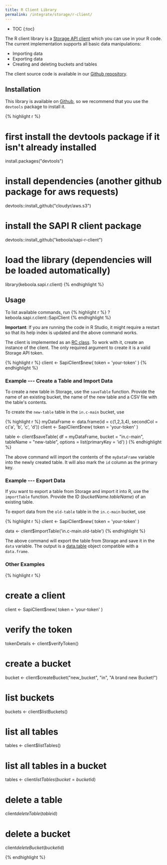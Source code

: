 ```yaml
---
title: R Client Library
permalink: /integrate/storage/r-client/
---
```


* TOC
{:toc}

The R client library is a [Storage API client](http://docs.keboola.apiary.io/) which you can use in your R code.
The current implementation supports all basic data manipulations:

- Importing data
- Exporting data
- Creating and deleting buckets and tables

The client source code is available in our [Github repository](https://github.com/keboola/sapi-r-client).

## Installation
This library is available on [Github](https://github.com/keboola/sapi-r-client), so we
recommend that you use the `devtools` package to install it.

{% highlight r %}
# first install the devtools package if it isn't already installed
install.packages("devtools")

# install dependencies (another github package for aws requests)
devtools::install_github("cloudyr/aws.s3")

# install the SAPI R client package
devtools::install_github("keboola/sapi-r-client")

# load the library (dependencies will be loaded automatically)
library(keboola.sapi.r.client)
{% endhighlight %}

## Usage
To list available commands, run
{% highlight r %}
?keboola.sapi.r.client::SapiClient
{% endhighlight %}

**Important**: If you are running the code in R Studio, it might require a restart so that its help index is updated
and the above command works.

The client is implemented as an [RC class](http://adv-r.had.co.nz/R5.html). To work with it, create an instance of the client.
The only required argument to create it is a valid Storage API token.

{% highlight r %}
client <- SapiClient$new(
    token = 'your-token'
)
{% endhighlight %}

### Example --- Create a Table and Import Data
To create a new table in Storage, use the `saveTable` function. Provide the name of an existing bucket,
the name of the new table and a CSV file with the table's contents.

To create the `new-table` table in the `in.c-main` bucket, use

{% highlight r %}
myDataFrame <- data.frame(id = c(1,2,3,4), secondCol = c('a', 'b', 'c', 'd'))
client <- SapiClient$new(
    token = 'your-token'
)

table <- client$saveTable(
    df = myDataFrame,
    bucket = "in.c-main",
    tableName = "new-table",
    options = list(primaryKey = 'id')
)
{% endhighlight %}

The above command will import the contents of the `myDataFrame` variable into the newly created table. It will
also mark the `id` column as the primary key.

### Example --- Export Data
If you want to export a table from Storage and import it into R, use the `importTable` function. Provide
the ID (*bucketName.tableName*) of an existing table.

To export data from the `old-table` table in the `in.c-main` bucket, use

{% highlight r %}
client <- SapiClient$new(
  token = 'your-token'
)

data <- client$importTable('in.c-main.old-table')
{% endhighlight %}

The above command will export the table from Storage and save it in the `data` variable. The output is
a [data.table](https://cran.r-project.org/web/packages/data.table/index.html) object compatible with a `data.frame`.

### Other Examples

{% highlight r %}
# create a client
client <- SapiClient$new(
    token = 'your-token'
)

# verify the token
tokenDetails <- client$verifyToken()

# create a bucket
bucket <- client$createBucket("new_bucket", "in", "A brand new Bucket!")

# list buckets
buckets <- client$listBuckets()

# list all tables
tables <- client$listTables()

# list all tables in a bucket
tables <- client$listTables(bucket = bucket$id)

# delete a table
client$deleteTable(table$id)

# delete a bucket
client$deleteBucket(bucket$id)

{% endhighlight %}
